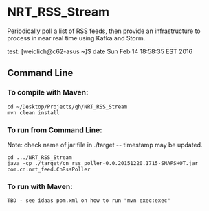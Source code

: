 # NRT_RSS_Stream
Periodically poll a list of RSS feeds, then provide an infrastructure
to process in near real time using Kafka and Storm.

test:
[weidlich@c62-asus ~]$ date
Sun Feb 14 18:58:35 EST 2016

## Command Line

### To compile with Maven:
```
cd ~/Desktop/Projects/gh/NRT_RSS_Stream
mvn clean install
```

### To run from Command Line:
Note: check name of jar file in ./target -- timestamp may be updated.
```
cd .../NRT_RSS_Stream
java -cp ./target/cn_rss_poller-0.0.20151220.1715-SNAPSHOT.jar com.cn.nrt_feed.CnRssPoller
```

### To run with Maven:
```
TBD - see idaas pom.xml on how to run "mvn exec:exec"
```

